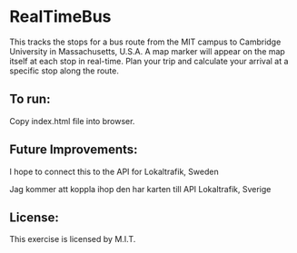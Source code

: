 # RealTimeBus
This tracks the stops for a bus route from the MIT campus to Cambridge University in Massachusetts, U.S.A. A map marker will appear on the map itself at each stop in real-time.  Plan your trip and calculate your arrival at a specific stop along the route.

## To run: 

Copy index.html file into browser.

## Future Improvements:

I hope to connect this to the API for Lokaltrafik, Sweden

Jag kommer att koppla ihop den har karten till API Lokaltrafik, Sverige

## License:

This exercise is licensed by M.I.T.
